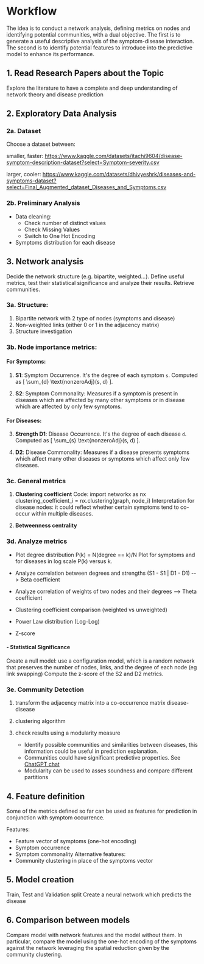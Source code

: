 # Workflow 
The idea is to conduct a network analysis, defining metrics on nodes and identifying potential communities, with a dual objective. The first is to generate a useful descriptive analysis of the symptom-disease interaction. The second is to identify potential features to introduce into the predictive model to enhance its performance.

## 1. Read Research Papers about the Topic
   Explore the literature to have a complete and deep understanding of network theory and disease prediction
   
## 2. Exploratory Data Analysis
### 2a. Dataset
Choose a dataset between:

smaller, faster:    https://www.kaggle.com/datasets/itachi9604/disease-symptom-description-dataset?select=Symptom-severity.csv

larger, cooler:    https://www.kaggle.com/datasets/dhivyeshrk/diseases-and-symptoms-dataset?select=Final_Augmented_dataset_Diseases_and_Symptoms.csv

### 2b. Preliminary Analysis
- Data cleaning:
    - Check number of distinct values
    - Check Missing Values
    - Switch to One Hot Encoding
- Symptoms distribution for each disease


## 3. Network analysis
Decide the network structure (e.g. bipartite, weighted...). Define useful metrics, test their statistical significance and analyze their results.
Retrieve communities.

### 3a. Structure:

1. Bipartite network with 2 type of nodes (symptoms and disease)
2. Non-weighted links (either 0 or 1 in the adjacency matrix)
3. Structure investigation

### 3b. Node importance metrics:

#### For Symptoms:

1. **S1**: Symptom Occurrence. It's the degree of each symptom `s`. Computed as \[ \sum_{d} \text{nonzeroAdj}(s, d) \].

2. **S2**: Symptom Commonality: Measures if a symptom is present in diseases which are affected by many other symptoms or in disease which are affected by only few symptoms.

#### For Diseases:

3. **Strength D1**: Disease Occurrence.  It's the degree of each disease `d`. Computed as \[ \sum_{s} \text{nonzeroAdj}(s, d) \].

4. **D2**: Disease Commonality: Measures if a disease presents symptoms which affect many other diseases or symptoms which affect only few diseases.

### 3c. General metrics
1. **Clustering coefficient**
Code:
    import networkx as nx
    clustering_coefficient_i = nx.clustering(graph, node_i)
Interpretation for disease nodes: it could reflect whether certain symptoms tend to co-occur within multiple diseases.

2. **Betweenness centrality**



### 3d. Analyze metrics

- Plot degree distribution
  P(k) = N(degree == k)/N
   Plot for symptoms and for diseases in log scale P(k) versus k.
   
- Analyze correlation between degrees and strengths (S1 - S1 | D1 - D1) --> Beta coefficient
- Analyze correlation of weights of two nodes and their degrees --> Theta coefficient

- Clustering coefficient comparison (weighted vs unweighted)

- Power Law distribution (Log-Log)
- Z-score

#### - Statistical Significance

Create a null model: use a configuration model, which is a random network that preserves the number of nodes, links, and the degree of each node (eg link swapping)
Compute the z-score of the S2 and D2 metrics.

### 3e. Community Detection
1) transform the adjacency matrix into a co-occurrence matrix disease-disease
2) clustering algorithm
3) check results using a modularity measure

   - Identify possible communities and similarities between diseases, this information could be useful in prediction explanation. 
   - Communities could have significant predictive properties. See [ChatGPT chat](https://chat.openai.com/share/d771039a-788d-4b0c-abaf-787d96d1b002)
   - Modularity can be used to asses soundness and compare different partitions


## 4. Feature definition

Some of the metrics defined so far can be used as features for prediction in conjunction with symptom occurrence.

Features:
- Feature vector of symptoms (one-hot encoding)
- Symptom occurrence
- Symptom commonality
Alternative features:
- Community clustering in place of the symptoms vector

## 5. Model creation
Train, Test and Validation split
Create a neural network which predicts the disease

## 6. Comparison between models

Compare model with network features and the model without them. 
In particular, compare the model using the one-hot encoding of the symptoms against the network leveraging the spatial reduction given by the community clustering.
